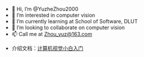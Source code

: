 - 👋 Hi, I’m @YuzheZhou2000
- 👀 I’m interested in computer vision
- 🌱 I’m currently learning at School of Software, DLUT
- 💞️ I’m looking to collaborate on computer vision
- 📫 Call me at Zhou_yuz@163.com

<!---
YuzheZhou2000/YuzheZhou2000 is a ✨ special ✨ repository because its `README.md` (this file) appears on your GitHub profile.
You can click the Preview link to take a look at your changes.
--->

- 介绍文档：[计算机视觉小白入门](https://ft91y0ff2f.feishu.cn/docs/doccnDLvixbCLl1XOMUUCSqudnb#)

